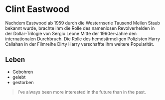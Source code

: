 # Clint Eastwood
Nachdem Eastwood ab 1959 durch die Westernserie Tausend Meilen Staub bekannt wurde,
brachte ihm die Rolle des namenlosen Revolverhelden in der Dollar-Trilogie von Sergio Leone Mitte der 1960er-Jahre den internationalen Durchbruch. 
Die Rolle des hemdsärmeligen Polizisten Harry Callahan in der Filmreihe Dirty Harry verschaffte ihm weitere Popularität. 

## Leben
* Gebohren
* gelebt
* gestorben

> I’ve always been more interested
> in the future than in the past.